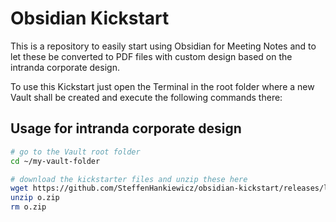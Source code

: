 # Obsidian Kickstart
This is a repository to easily start using Obsidian for Meeting Notes and to let these be converted to PDF files with custom design based on the intranda corporate design.

To use this Kickstart just open the Terminal in the root folder where a new Vault shall be created and execute the following commands there:

## Usage for intranda corporate design

```bash
# go to the Vault root folder
cd ~/my-vault-folder

# download the kickstarter files and unzip these here
wget https://github.com/SteffenHankiewicz/obsidian-kickstart/releases/latest/download/obsidian-intranda.zip -O o.zip
unzip o.zip
rm o.zip
```

